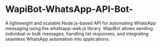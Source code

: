 # WapiBot-WhatsApp-API-Bot-
A lightweight and scalable Node.js-based API for automating WhatsApp messaging using the whatsapp-web.js library. WapiBot allows sending individual or bulk messages, handling list responses, and integrating seamless WhatsApp automation into applications.
